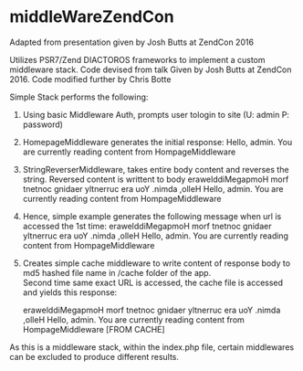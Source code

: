 # middleWareZendCon
Adapted from presentation given by Josh Butts at ZendCon 2016

Utilizes PSR7/Zend DIACTOROS frameworks to implement a custom middleware stack.
Code devised from talk Given by Josh Butts at ZendCon 2016.  Code modified further by Chris Botte

Simple Stack performs the following:

1. Using basic Middleware Auth, prompts user tologin to site (U: admin P: password)

2. HomepageMiddleware generates the initial response: 
    Hello, admin. You are currently reading content from HompageMiddleware

3. StringReverserMiddleware, takes entire body content and reverses the string.  Reversed content is writtent to body
    erawelddiMegapmoH morf tnetnoc gnidaer yltnerruc era uoY .nimda ,olleH
    Hello, admin. You are currently reading content from HompageMiddleware
    
4. Hence, simple example generates the following message when url is accessed the 1st time:
    erawelddiMegapmoH morf tnetnoc gnidaer yltnerruc era uoY .nimda ,olleH
    Hello, admin. You are currently reading content from HompageMiddleware
    
5. Creates simple cache middleware to write content of response body to md5 hashed file name in /cache folder of the app.  
    Second time same exact URL is accessed, the cache file is accessed and yields this response:

    erawelddiMegapmoH morf tnetnoc gnidaer yltnerruc era uoY .nimda ,olleH
    Hello, admin. You are currently reading content from HompageMiddleware [FROM CACHE]
 
As this is a middleware stack, within the index.php file, certain middlewares can be excluded to produce different results.
